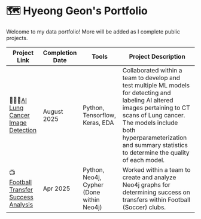 # 🗺 Hyeong Geon's Portfolio

Welcome to my data portfolio! More will be added as I complete public projects.


| Project Link | Completion Date | Tools | Project Description | 
|---|---|---|---|
| 👩🏻‍⚕️[AI Lung Cancer Image Detection](https://github.com/jtn50/lungdeepfake/tree/main) | August 2025 | Python, Tensorflow, Keras, EDA | Collaborated within a team to develop and test multiple ML models for detecting and labeling AI altered images pertaining to CT scans of Lung cancer. The models include both hyperparameterization and summary statistics to determine the quality of each model. |
| 📺 [Football Transfer Success Analysis](https://github.com/kim-hyeonggeon/data205-neo4j) | Apr 2025 | Python, Neo4j, Cypher (Done within Neo4j) | Worked within a team to create and analyze Neo4j graphs for determining success on transfers within Football (Soccer) clubs. |
